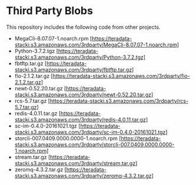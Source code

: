 # Third Party Blobs

This repository includes the following code from other projects.

* MegaCli-8.07.07-1.noarch.rpm [https://teradata-stacki.s3.amazonaws.com/3rdparty/MegaCli-8.07.07-1.noarch.rpm]
* Python-3.7.2.tgz [https://teradata-stacki.s3.amazonaws.com/3rdparty/Python-3.7.2.tgz]
* fbtftp.tar.gz [https://teradata-stacki.s3.amazonaws.com/3rdparty/fbtftp.tar.gz]
* fio-2.1.2.tar.gz [https://teradata-stacki.s3.amazonaws.com/3rdparty/fio-2.1.2.tar.gz]
* newt-0.52.20.tar.gz [https://teradata-stacki.s3.amazonaws.com/3rdparty/newt-0.52.20.tar.gz]
* rcs-5.7.tar.gz [https://teradata-stacki.s3.amazonaws.com/3rdparty/rcs-5.7.tar.gz]
* redis-4.0.11.tar.gz [https://teradata-stacki.s3.amazonaws.com/3rdparty/redis-4.0.11.tar.gz]
* sc-im-0.4.0-20161021.tgz [https://teradata-stacki.s3.amazonaws.com/3rdparty/sc-im-0.4.0-20161021.tgz]
* storcli-007.0409.0000.0000-1.noarch.rpm [https://teradata-stacki.s3.amazonaws.com/3rdparty/storcli-007.0409.0000.0000-1.noarch.rpm]
* stream.tar.gz [https://teradata-stacki.s3.amazonaws.com/3rdparty/stream.tar.gz]
* zeromq-4.3.2.tar.gz [https://teradata-stacki.s3.amazonaws.com/3rdparty/zeromq-4.3.2.tar.gz]
